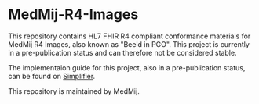 # MedMij-R4-Images
This repository contains HL7 FHIR R4 compliant conformance materials for MedMij R4 Images, also known as "Beeld in PGO". This project is currently in a pre-publication status and can therefore not be considered stable.

The implementaion guide for this project, also in a pre-publication status, can be found on [Simplifier](https://simplifier.net/guide/medmij-r4-images-ig).

This repository is maintained by MedMij.
